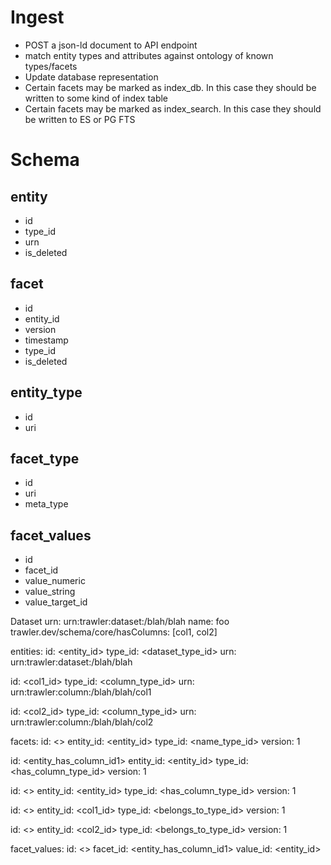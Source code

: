 
# Ingest
- POST a json-ld document to API endpoint
- match entity types and attributes against ontology of known types/facets
- Update database representation
- Certain facets may be marked as index_db. In this case they should be written to some kind of index table
- Certain facets may be marked as index_search. In this case they should be written to ES or PG FTS


# Schema

## entity
- id
- type_id
- urn
- is_deleted

## facet
- id
- entity_id
- version
- timestamp
- type_id
- is_deleted

## entity_type
- id
- uri

## facet_type
- id
- uri
- meta_type

## facet_values
- id
- facet_id
- value_numeric
- value_string
- value_target_id


Dataset
urn: urn:trawler:dataset:/blah/blah
name: foo
trawler.dev/schema/core/hasColumns: [col1, col2]


entities:
id: <entity_id>
type_id: <dataset_type_id>
urn: urn:trawler:dataset:/blah/blah

id: <col1_id>
type_id: <column_type_id>
urn: urn:trawler:column:/blah/blah/col1

id: <col2_id>
type_id: <column_type_id>
urn: urn:trawler:column:/blah/blah/col2

facets:
id: <>
entity_id: <entity_id>
type_id: <name_type_id>
version: 1

id: <entity_has_column_id1>
entity_id: <entity_id>
type_id: <has_column_type_id>
version: 1

id: <>
entity_id: <entity_id>
type_id: <has_column_type_id>
version: 1

id: <>
entity_id: <col1_id>
type_id: <belongs_to_type_id>
version: 1

id: <>
entity_id: <col2_id>
type_id: <belongs_to_type_id>
version: 1

facet_values:
id: <>
facet_id: <entity_has_column_id1>
value_id: <entity_id>
